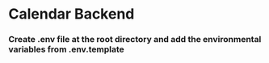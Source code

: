 # Calendar Backend

### Create .env file at the root directory and add the environmental variables from .env.template
